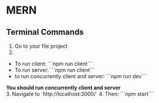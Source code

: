 # MERN

## Terminal Commands
1. Go to your file project
2. 
<ul>
  <li> To run client: ```npm run client``` </li>
  <li> To run server: ```npm run client``` </li>
  <li> to run concurrently client and server: ```npm run dev``` </li>
</ul>
<b> You should run concurrently client and server </b><br>
3. Navigate to `http://localhost:3000/`
4. Then: ```npm start```
